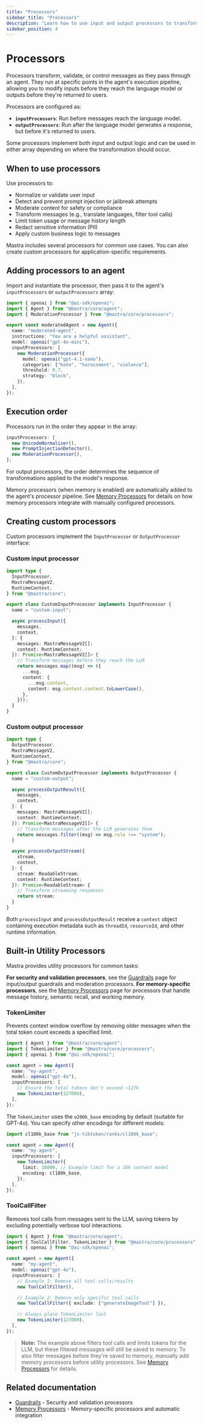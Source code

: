 ```yaml
---
title: "Processors"
sidebar_title: "Processors"
description: "Learn how to use input and output processors to transform, validate, and control messages in Mastra agents."
sidebar_position: 4
---
```


# Processors

Processors transform, validate, or control messages as they pass through an agent. They run at specific points in the agent's execution pipeline, allowing you to modify inputs before they reach the language model or outputs before they're returned to users.

Processors are configured as:

- **`inputProcessors`**: Run before messages reach the language model.
- **`outputProcessors`**: Run after the language model generates a response, but before it's returned to users.

Some processors implement both input and output logic and can be used in either array depending on where the transformation should occur.

## When to use processors

Use processors to:

- Normalize or validate user input
- Detect and prevent prompt injection or jailbreak attempts
- Moderate content for safety or compliance
- Transform messages (e.g., translate languages, filter tool calls)
- Limit token usage or message history length
- Redact sensitive information (PII)
- Apply custom business logic to messages

Mastra includes several processors for common use cases. You can also create custom processors for application-specific requirements.

## Adding processors to an agent

Import and instantiate the processor, then pass it to the agent's `inputProcessors` or `outputProcessors` array:

```typescript {3,9-15} filename="src/mastra/agents/moderated-agent.ts" showLineNumbers copy
import { openai } from "@ai-sdk/openai";
import { Agent } from "@mastra/core/agent";
import { ModerationProcessor } from "@mastra/core/processors";

export const moderatedAgent = new Agent({
  name: "moderated-agent",
  instructions: "You are a helpful assistant",
  model: openai("gpt-4o-mini"),
  inputProcessors: [
    new ModerationProcessor({
      model: openai("gpt-4.1-nano"),
      categories: ["hate", "harassment", "violence"],
      threshold: 0.7,
      strategy: "block",
    }),
  ],
});
```

## Execution order

Processors run in the order they appear in the array:

```typescript
inputProcessors: [
  new UnicodeNormalizer(),
  new PromptInjectionDetector(),
  new ModerationProcessor(),
];
```

For output processors, the order determines the sequence of transformations applied to the model's response.

Memory processors (when memory is enabled) are automatically added to the agent's processor pipeline. See [Memory Processors](/docs/memory/memory-processors) for details on how memory processors integrate with manually configured processors.

## Creating custom processors

Custom processors implement the `InputProcessor` or `OutputProcessor` interface:

### Custom input processor

```typescript filename="src/mastra/processors/custom-input.ts" showLineNumbers copy
import type {
  InputProcessor,
  MastraMessageV2,
  RuntimeContext,
} from "@mastra/core";

export class CustomInputProcessor implements InputProcessor {
  name = "custom-input";

  async processInput({
    messages,
    context,
  }: {
    messages: MastraMessageV2[];
    context: RuntimeContext;
  }): Promise<MastraMessageV2[]> {
    // Transform messages before they reach the LLM
    return messages.map((msg) => ({
      ...msg,
      content: {
        ...msg.content,
        content: msg.content.content.toLowerCase(),
      },
    }));
  }
}
```

### Custom output processor

```typescript filename="src/mastra/processors/custom-output.ts" showLineNumbers copy
import type {
  OutputProcessor,
  MastraMessageV2,
  RuntimeContext,
} from "@mastra/core";

export class CustomOutputProcessor implements OutputProcessor {
  name = "custom-output";

  async processOutputResult({
    messages,
    context,
  }: {
    messages: MastraMessageV2[];
    context: RuntimeContext;
  }): Promise<MastraMessageV2[]> {
    // Transform messages after the LLM generates them
    return messages.filter((msg) => msg.role !== "system");
  }

  async processOutputStream({
    stream,
    context,
  }: {
    stream: ReadableStream;
    context: RuntimeContext;
  }): Promise<ReadableStream> {
    // Transform streaming responses
    return stream;
  }
}
```

Both `processInput` and `processOutputResult` receive a `context` object containing execution metadata such as `threadId`, `resourceId`, and other runtime information.

## Built-in Utility Processors

Mastra provides utility processors for common tasks:

**For security and validation processors**, see the [Guardrails](/docs/agents/guardrails) page for input/output guardrails and moderation processors.
**For memory-specific processors**, see the [Memory Processors](/docs/memory/memory-processors) page for processors that handle message history, semantic recall, and working memory.

### TokenLimiter

Prevents context window overflow by removing older messages when the total token count exceeds a specified limit.

```typescript copy showLineNumbers {9-12}
import { Agent } from "@mastra/core/agent";
import { TokenLimiter } from "@mastra/core/processors";
import { openai } from "@ai-sdk/openai";

const agent = new Agent({
  name: "my-agent",
  model: openai("gpt-4o"),
  inputProcessors: [
    // Ensure the total tokens don't exceed ~127k
    new TokenLimiter(127000),
  ],
});
```

The `TokenLimiter` uses the `o200k_base` encoding by default (suitable for GPT-4o). You can specify other encodings for different models:

```typescript copy showLineNumbers {6-9}
import cl100k_base from "js-tiktoken/ranks/cl100k_base";

const agent = new Agent({
  name: "my-agent",
  inputProcessors: [
    new TokenLimiter({
      limit: 16000, // Example limit for a 16k context model
      encoding: cl100k_base,
    }),
  ],
});
```

### ToolCallFilter

Removes tool calls from messages sent to the LLM, saving tokens by excluding potentially verbose tool interactions.

```typescript copy showLineNumbers {5-14}
import { Agent } from "@mastra/core/agent";
import { ToolCallFilter, TokenLimiter } from "@mastra/core/processors";
import { openai } from "@ai-sdk/openai";

const agent = new Agent({
  name: "my-agent",
  model: openai("gpt-4o"),
  inputProcessors: [
    // Example 1: Remove all tool calls/results
    new ToolCallFilter(),

    // Example 2: Remove only specific tool calls
    new ToolCallFilter({ exclude: ["generateImageTool"] }),

    // Always place TokenLimiter last
    new TokenLimiter(127000),
  ],
});
```

> **Note:** The example above filters tool calls and limits tokens for the LLM, but these filtered messages will still be saved to memory. To also filter messages before they're saved to memory, manually add memory processors before utility processors. See [Memory Processors](/docs/memory/memory-processors#manual-control-and-deduplication) for details.

## Related documentation

- [Guardrails](/docs/agents/guardrails) - Security and validation processors
- [Memory Processors](/docs/memory/memory-processors) - Memory-specific processors and automatic integration
